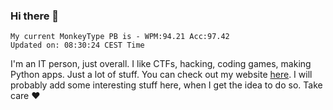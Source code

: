 ### Hi there 👋
<!-- PB START -->
```
My current MonkeyType PB is - WPM:94.21 Acc:97.42
Updated on: 08:30:24 CEST Time
```
<!-- PB END -->
I'm an IT person, just overall. I like CTFs, hacking, coding games, making Python apps. Just a lot of stuff.
You can check out my website [here](https://skill3472.github.io/).
I will probably add some interesting stuff here, when I get the idea to do so. Take care ❤️

